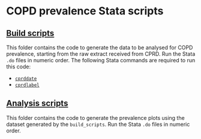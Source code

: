 # COPD prevalence Stata scripts

## [Build scripts](/build_scripts)
This folder contains the code to generate the data to be analysed for COPD prevalence, starting from the raw extract received from CPRD. Run the Stata `.do` files in numeric order. The following Stata commands are required to run this code:
- [`cprddate`](https://github.com/pstone22/cprddate)
- [`cprdlabel`](https://github.com/pstone22/cprdlabel)

## [Analysis scripts](/analysis_scripts)
This folder contains the code to generate the prevalence plots using the dataset generated by the `build_scripts`. Run the Stata `.do` files in numeric order.